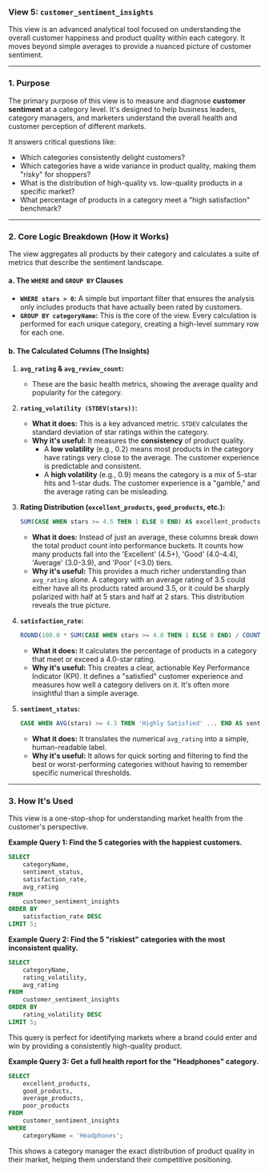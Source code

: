 ### View 5: `customer_sentiment_insights`

This view is an advanced analytical tool focused on understanding the overall customer happiness and product quality within each category. It moves beyond simple averages to provide a nuanced picture of customer sentiment.

---

### 1. Purpose

The primary purpose of this view is to measure and diagnose **customer sentiment** at a category level. It's designed to help business leaders, category managers, and marketers understand the overall health and customer perception of different markets.

It answers critical questions like:
*   Which categories consistently delight customers?
*   Which categories have a wide variance in product quality, making them "risky" for shoppers?
*   What is the distribution of high-quality vs. low-quality products in a specific market?
*   What percentage of products in a category meet a "high satisfaction" benchmark?

---

### 2. Core Logic Breakdown (How it Works)

The view aggregates all products by their category and calculates a suite of metrics that describe the sentiment landscape.

#### a. The `WHERE` and `GROUP BY` Clauses

*   **`WHERE stars > 0`:** A simple but important filter that ensures the analysis only includes products that have actually been rated by customers.
*   **`GROUP BY categoryName`:** This is the core of the view. Every calculation is performed for each unique category, creating a high-level summary row for each one.

#### b. The Calculated Columns (The Insights)

1.  **`avg_rating` & `avg_review_count`:**
    *   These are the basic health metrics, showing the average quality and popularity for the category.

2.  **`rating_volatility (STDEV(stars))`:**
    *   **What it does:** This is a key advanced metric. `STDEV` calculates the standard deviation of star ratings within the category.
    *   **Why it's useful:** It measures the **consistency** of product quality.
        *   A **low volatility** (e.g., 0.2) means most products in the category have ratings very close to the average. The customer experience is predictable and consistent.
        *   A **high volatility** (e.g., 0.9) means the category is a mix of 5-star hits and 1-star duds. The customer experience is a "gamble," and the average rating can be misleading.

3.  **Rating Distribution (`excellent_products`, `good_products`, etc.):**
    ```sql
    SUM(CASE WHEN stars >= 4.5 THEN 1 ELSE 0 END) AS excellent_products
    ```
    *   **What it does:** Instead of just an average, these columns break down the total product count into performance buckets. It counts how many products fall into the 'Excellent' (4.5+), 'Good' (4.0-4.4), 'Average' (3.0-3.9), and 'Poor' (<3.0) tiers.
    *   **Why it's useful:** This provides a much richer understanding than `avg_rating` alone. A category with an average rating of 3.5 could either have all its products rated around 3.5, or it could be sharply polarized with half at 5 stars and half at 2 stars. This distribution reveals the true picture.

4.  **`satisfaction_rate`:**
    ```sql
    ROUND(100.0 * SUM(CASE WHEN stars >= 4.0 THEN 1 ELSE 0 END) / COUNT(*), 2) AS satisfaction_rate
    ```
    *   **What it does:** It calculates the percentage of products in a category that meet or exceed a 4.0-star rating.
    *   **Why it's useful:** This creates a clear, actionable Key Performance Indicator (KPI). It defines a "satisfied" customer experience and measures how well a category delivers on it. It's often more insightful than a simple average.

5.  **`sentiment_status`:**
    ```sql
    CASE WHEN AVG(stars) >= 4.3 THEN 'Highly Satisfied' ... END AS sentiment_status
    ```
    *   **What it does:** It translates the numerical `avg_rating` into a simple, human-readable label.
    *   **Why it's useful:** It allows for quick sorting and filtering to find the best or worst-performing categories without having to remember specific numerical thresholds.

---

### 3. How It's Used

This view is a one-stop-shop for understanding market health from the customer's perspective.

**Example Query 1: Find the 5 categories with the happiest customers.**
```sql
SELECT
    categoryName,
    sentiment_status,
    satisfaction_rate,
    avg_rating
FROM
    customer_sentiment_insights
ORDER BY
    satisfaction_rate DESC
LIMIT 5;
```

**Example Query 2: Find the 5 "riskiest" categories with the most inconsistent quality.**
```sql
SELECT
    categoryName,
    rating_volatility,
    avg_rating
FROM
    customer_sentiment_insights
ORDER BY
    rating_volatility DESC
LIMIT 5;
```
This query is perfect for identifying markets where a brand could enter and win by providing a consistently high-quality product.

**Example Query 3: Get a full health report for the "Headphones" category.**
```sql
SELECT
    excellent_products,
    good_products,
    average_products,
    poor_products
FROM
    customer_sentiment_insights
WHERE
    categoryName = 'Headphones';
```
This shows a category manager the exact distribution of product quality in their market, helping them understand their competitive positioning.
